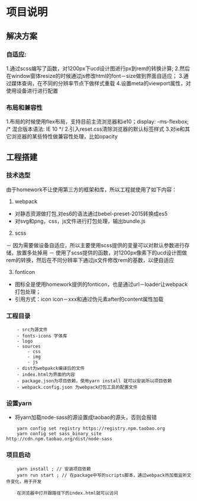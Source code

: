 # 项目说明

## 解决方案

### 自适应:

1.通过scss编写了函数，对1200px下ucd设计图进行px到rem的转换计算;
2.然后在window窗体resize的时候通过js修改html的font－size做到界面自适应；
3.通过媒体查询，在不同的分辨率节点下做样式重载
4.设置meta的viewport属性，对使用设备进行进行配置

### 布局和兼容性

1.布局的时候使用flex布局，支持目前主流浏览器和ie10；display: -ms-flexbox;  /* 混合版本语法: IE 10 */
2.引入reset.css清除浏览器的默认标签样式
3.对ie和其它浏览器的某些特性做兼容性处理，比如opacity

## 工程搭建

### 技术选型
   由于homework不让使用第三方的框架和库，所以工程就使用了如下内容：
   
   1. webpack
   
   - 对静态资源做打包,对es6的语法通过bebel-preset-2015转换成es5
   - 对svg和png，css，js文件进行打包处理，输出bundle.js 
   
   2. scss 
   
   － 因为需要做设备自适应，所以主要使用scss提供的变量可以对默认参数进行存储，放置多处掉用
   － 使用了scss提供的函数，对1200px像素下的ucd设计图做rem的转换，然后在不同分辨率下通过js文件修改rem的基数，以便自适应

   3. fonticon

   - 图标全是使用homework提供的fonticon，也是通过url－loader让webpack打包处理；
   - 引用方式：icon icon－xxx和通过伪元素after的content属性加载

### 工程目录    

```
    - src为源文件
    - fonts-icons 字体库
    - logo
    - sources
        - css
        - img
        - js
    - dist为webpakck编译后的文件
    - index.html为界面的内容
    - package.json为项目依赖，使用yarn install 就可以安装所以项目依赖
    - webpack.config.json 为webpack打包工具的配置文件

```

### 设置yarn

- 将yarn加载node-sass的源设置成taobao的源头，否则会报错

```
    yarn config set registry https://registry.npm.taobao.org
    yarn config set sass_binary_site http://cdn.npm.taobao.org/dist/node-sass
```

### 项目启动

```
    yarn install ; // 安装项目依赖
    yarn run start ; // 在package中写的scripts脚本，通过webpack热加载监听文件变化，用于开发

    在浏览器中打开跟路径下的index.html就可以访问
```